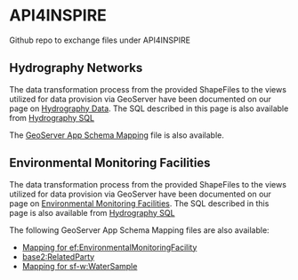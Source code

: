 # API4INSPIRE
Github repo to exchange files under API4INSPIRE

## Hydrography Networks

The data transformation process from the provided ShapeFiles to the views utilized for data provision via GeoServer have been documented on our page on [Hydrography Data](https://github.com/INSIDE-information-systems/API4INSPIRE/blob/master/Hydrography_Network_Data.md). The SQL described in this page is also available from [Hydrography SQL](https://github.com/INSIDE-information-systems/API4INSPIRE/blob/master/sql/Hydrography.sql)

The [GeoServer App Schema Mapping](https://github.com/INSIDE-information-systems/API4INSPIRE/blob/master/AppSchemaMapping/MappingHYN.xml) file is also available.

## Environmental Monitoring Facilities

The data transformation process from the provided ShapeFiles to the views utilized for data provision via GeoServer have been documented on our page on [Environmental Monitoring Facilities](https://github.com/INSIDE-information-systems/API4INSPIRE/blob/master/EnvironmentalMonitoringFacility_Data.md). The SQL described in this page is also available from [Hydrography SQL](https://github.com/INSIDE-information-systems/API4INSPIRE/blob/master/sql/EF.sql)

The following GeoServer App Schema Mapping files are also available:
* [Mapping for ef:EnvironmentalMonitoringFacility](https://github.com/INSIDE-information-systems/API4INSPIRE/blob/master/AppSchemaMapping/MappingEF.xml)
* [base2:RelatedParty](https://github.com/INSIDE-information-systems/API4INSPIRE/blob/master/AppSchemaMapping/MappingBS.xml)
* [Mapping for sf-w:WaterSample](https://github.com/INSIDE-information-systems/API4INSPIRE/blob/master/AppSchemaMapping/MappingSF-W.xml)
